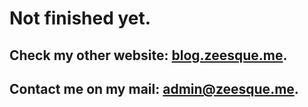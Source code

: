 # Not finished yet.

## Check my other website: [blog.zeesque.me](https://blog.zeesque.me/).
## Contact me on my mail: admin@zeesque.me.



